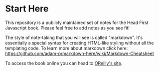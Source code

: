 # Start Here #

This repository is a publicly maintained set of notes for the Head First Javascript book. Please feel free to add notes as you see fit!

The style of note-taking that you will see is called "markdown". It's essentially a special syntax for creating HTML-like styling without all the templating code. To learn more about markdown click here: https://github.com/adam-p/markdown-here/wiki/Markdown-Cheatsheet

To access the book online you can head to [OReilly's site](https://www.oreilly.com/library/view/head-first-javascript/9781449340124/#toc-start).
